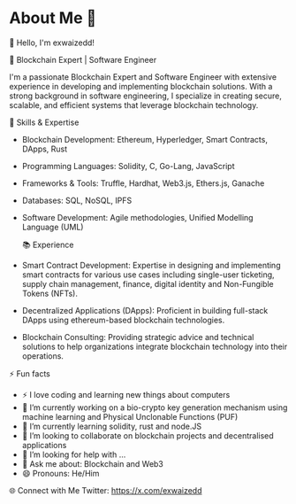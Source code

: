 # About Me 👋
👋 Hello, I'm exwaizedd!

🚀 Blockchain Expert | Software Engineer

I'm a passionate Blockchain Expert and Software Engineer with extensive experience in developing and implementing blockchain solutions. With a strong background in software engineering, I specialize in creating secure, scalable, and efficient systems that leverage blockchain technology.

🔧 Skills & Expertise
- Blockchain Development: Ethereum, Hyperledger, Smart Contracts, DApps, Rust
- Programming Languages: Solidity, C, Go-Lang, JavaScript
- Frameworks & Tools: Truffle, Hardhat, Web3.js, Ethers.js, Ganache
- Databases: SQL, NoSQL, IPFS
- Software Development: Agile methodologies, Unified Modelling Language (UML)

  📚 Experience
- Smart Contract Development: Expertise in designing and implementing smart contracts for various use cases including single-user ticketing, supply chain management, finance, digital identity and Non-Fungible Tokens (NFTs).
- Decentralized Applications (DApps): Proficient in building full-stack DApps using ethereum-based blockchain technologies.
- Blockchain Consulting: Providing strategic advice and technical solutions to help organizations integrate blockchain technology into their operations.

⚡ Fun facts
- ⚡ I love coding and learning new things about computers
- 🔭 I’m currently working on a bio-crypto key generation mechanism using machine learning and Physical Unclonable Functions (PUF)
- 🌱 I’m currently learning solidity, rust and node.JS
- 👯 I’m looking to collaborate on blockchain projects and decentralised applications
- 🤔 I’m looking for help with ...
- 💬 Ask me about: Blockchain and Web3
- 😄 Pronouns: He/Him

🌐 Connect with Me
Twitter: https://x.com/exwaizedd
